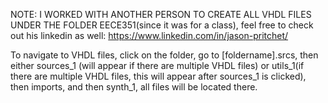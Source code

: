 NOTE: I  WORKED WITH ANOTHER PERSON TO CREATE ALL VHDL FILES UNDER THE FOLDER EECE351(since it was for a class), feel free to check out his linkedin as well: https://www.linkedin.com/in/jason-pritchet/ 


To navigate to VHDL files, click on the folder, go to [foldername].srcs, then either sources_1 (will appear if there are multiple VHDL files) or utils_1(if there are multiple VHDL files, this will appear after sources_1 is clicked), then imports, and then synth_1, all files will be located there. 
